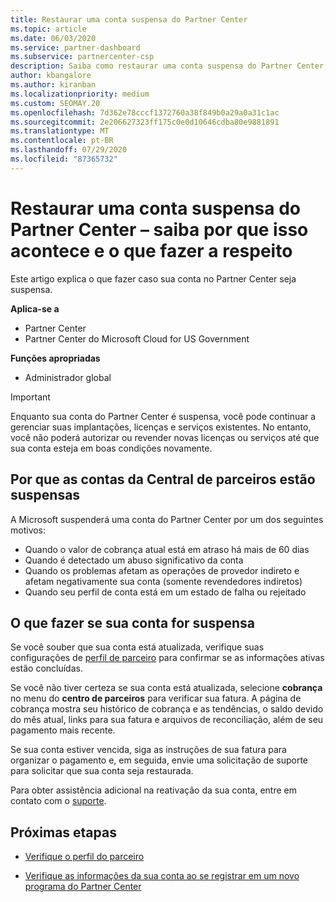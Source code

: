 ```yaml
---
title: Restaurar uma conta suspensa do Partner Center
ms.topic: article
ms.date: 06/03/2020
ms.service: partner-dashboard
ms.subservice: partnercenter-csp
description: Saiba como restaurar uma conta suspensa do Partner Center, por que acontece a suspensão da conta de parceiro e como você pode usar sua conta durante a suspensão.
author: kbangalore
ms.author: kiranban
ms.localizationpriority: medium
ms.custom: SEOMAY.20
ms.openlocfilehash: 7d362e78cccf1372760a38f849b0a29a0a31c1ac
ms.sourcegitcommit: 2e206627323ff175c0e0d10646cdba80e9881891
ms.translationtype: MT
ms.contentlocale: pt-BR
ms.lasthandoff: 07/29/2020
ms.locfileid: "87365732"
---
```

# <a name="restore-a-suspended-partner-center-account---learn-why-it-happens-and-what-to-do-about-it"></a>Restaurar uma conta suspensa do Partner Center – saiba por que isso acontece e o que fazer a respeito

Este artigo explica o que fazer caso sua conta no Partner Center seja suspensa.

**Aplica-se a**

-  Partner Center
-  Partner Center do Microsoft Cloud for US Government

**Funções apropriadas**

- Administrador global


> [!IMPORTANT]  
> Enquanto sua conta do Partner Center é suspensa, você pode continuar a gerenciar suas implantações, licenças e serviços existentes. No entanto, você não poderá autorizar ou revender novas licenças ou serviços até que sua conta esteja em boas condições novamente.

## <a name="why-partner-center-accounts-are-suspended"></a>Por que as contas da Central de parceiros estão suspensas

A Microsoft suspenderá uma conta do Partner Center por um dos seguintes motivos:

- Quando o valor de cobrança atual está em atraso há mais de 60 dias 
- Quando é detectado um abuso significativo da conta
- Quando os problemas afetam as operações de provedor indireto e afetam negativamente sua conta (somente revendedores indiretos)
- Quando seu perfil de conta está em um estado de falha ou rejeitado

## <a name="what-to-do-if-your-account-is-suspended"></a>O que fazer se sua conta for suspensa

Se você souber que sua conta está atualizada, verifique suas configurações de [perfil de parceiro](https://partner.microsoft.com/pcv/accountsettings/partnerprofile) para confirmar se as informações ativas estão concluídas. 

Se você não tiver certeza se sua conta está atualizada, selecione **cobrança** no menu do **centro de parceiros** para verificar sua fatura. A página de cobrança mostra seu histórico de cobrança e as tendências, o saldo devido do mês atual, links para sua fatura e arquivos de reconciliação, além de seu pagamento mais recente.

Se sua conta estiver vencida, siga as instruções de sua fatura para organizar o pagamento e, em seguida, envie uma solicitação de suporte para solicitar que sua conta seja restaurada. 

Para obter assistência adicional na reativação da sua conta, entre em contato com o [suporte](https://partner.microsoft.com/dashboard/support/csp/servicerequests/create).

## <a name="next-steps"></a>Próximas etapas

- [Verifique o perfil do parceiro](update-your-partner-profile.md)

- [Verifique as informações da sua conta ao se registrar em um novo programa do Partner Center](verification-responses.md)
